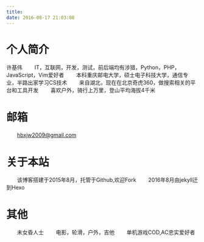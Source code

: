 ```yaml
---
title: 
date: 2016-08-17 21:03:08
---
```


# 个人简介
许基伟
　　IT，互联网，开发，测试，前后端均有涉猎，Python，PHP，JavaScript，Vim爱好者
　　本科重庆邮电大学，硕士电子科技大学，通信专业，半路出家学习CS技术
　　来自湖北，现在在北京奇虎360，做搜索相关的平台和工具开发
　　喜欢户外，骑行上万里，登山平均海拔4千米




# 邮箱 
　　hbxjw2009@gmail.com

# 关于本站

　　该博客搭建于2015年8月，托管于Github,欢迎Fork
　　2016年8月由jekyll迁到Hexo

# 其他

　　未女昏人士
　　电影，轮滑，户外，吉他
　　单机游戏COD,AC忠实爱好者